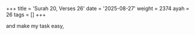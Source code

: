 +++
title = 'Surah 20, Verses 26'
date = '2025-08-27'
weight = 2374
ayah = 26
tags = []
+++

and make my task easy,